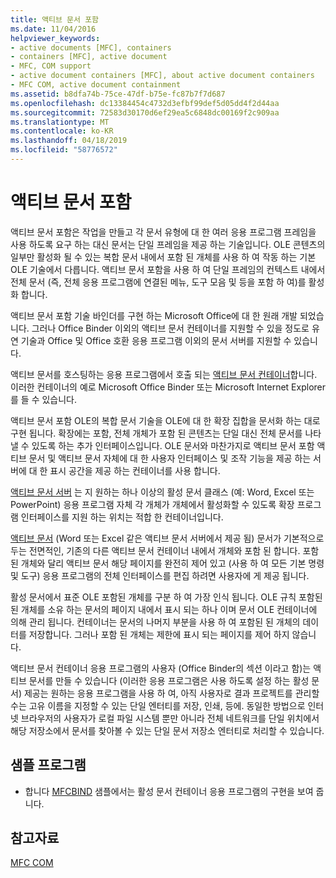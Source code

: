 ```yaml
---
title: 액티브 문서 포함
ms.date: 11/04/2016
helpviewer_keywords:
- active documents [MFC], containers
- containers [MFC], active document
- MFC, COM support
- active document containers [MFC], about active document containers
- MFC COM, active document containment
ms.assetid: b8dfa74b-75ce-47df-b75e-fc87b7f7d687
ms.openlocfilehash: dc13384454c4732d3efbf99def5d05dd4f2d44aa
ms.sourcegitcommit: 72583d30170d6ef29ea5c6848dc00169f2c909aa
ms.translationtype: MT
ms.contentlocale: ko-KR
ms.lasthandoff: 04/18/2019
ms.locfileid: "58776572"
---
```

# <a name="active-document-containment"></a>액티브 문서 포함

액티브 문서 포함은 작업을 만들고 각 문서 유형에 대 한 여러 응용 프로그램 프레임을 사용 하도록 요구 하는 대신 문서는 단일 프레임을 제공 하는 기술입니다. OLE 콘텐츠의 일부만 활성화 될 수 있는 복합 문서 내에서 포함 된 개체를 사용 하 여 작동 하는 기본 OLE 기술에서 다릅니다. 액티브 문서 포함을 사용 하 여 단일 프레임의 컨텍스트 내에서 전체 문서 (즉, 전체 응용 프로그램에 연결된 메뉴, 도구 모음 및 등을 포함 하 여)를 활성화 합니다.

액티브 문서 포함 기술 바인더를 구현 하는 Microsoft Office에 대 한 원래 개발 되었습니다. 그러나 Office Binder 이외의 액티브 문서 컨테이너를 지원할 수 있을 정도로 유연 기술과 Office 및 Office 호환 응용 프로그램 이외의 문서 서버를 지원할 수 있습니다.

액티브 문서를 호스팅하는 응용 프로그램에서 호출 되는 [액티브 문서 컨테이너](../mfc/active-document-containers.md)합니다. 이러한 컨테이너의 예로 Microsoft Office Binder 또는 Microsoft Internet Explorer를 들 수 있습니다.

액티브 문서 포함 OLE의 복합 문서 기술을 OLE에 대 한 확장 집합을 문서화 하는 대로 구현 됩니다. 확장에는 포함, 전체 개체가 포함 된 콘텐츠는 단일 대신 전체 문서를 나타낼 수 있도록 하는 추가 인터페이스입니다. OLE 문서와 마찬가지로 액티브 문서 포함 액티브 문서 및 액티브 문서 자체에 대 한 사용자 인터페이스 및 조작 기능을 제공 하는 서버에 대 한 표시 공간을 제공 하는 컨테이너를 사용 합니다.

[액티브 문서 서버](../mfc/active-document-servers.md) 는 지 원하는 하나 이상의 활성 문서 클래스 (예: Word, Excel 또는 PowerPoint) 응용 프로그램 자체 각 개체가 개체에서 활성화할 수 있도록 확장 프로그램 인터페이스를 지원 하는 위치는 적합 한 컨테이너입니다.

[액티브 문서](../mfc/active-documents.md) (Word 또는 Excel 같은 액티브 문서 서버에서 제공 됨) 문서가 기본적으로 두는 전면적인, 기존의 다른 액티브 문서 컨테이너 내에서 개체와 포함 된 합니다. 포함 된 개체와 달리 액티브 문서 해당 페이지를 완전히 제어 있고 (사용 하 여 모든 기본 명령 및 도구) 응용 프로그램의 전체 인터페이스를 편집 하려면 사용자에 게 제공 됩니다.

활성 문서에서 표준 OLE 포함된 개체를 구분 하 여 가장 인식 됩니다. OLE 규칙 포함된 된 개체를 소유 하는 문서의 페이지 내에서 표시 되는 하나 이며 문서 OLE 컨테이너에 의해 관리 됩니다. 컨테이너는 문서의 나머지 부분을 사용 하 여 포함된 된 개체의 데이터를 저장합니다. 그러나 포함 된 개체는 제한에 표시 되는 페이지를 제어 하지 않습니다.

액티브 문서 컨테이너 응용 프로그램의 사용자 (Office Binder의 섹션 이라고 함)는 액티브 문서를 만들 수 있습니다 (이러한 응용 프로그램은 사용 하도록 설정 하는 활성 문서) 제공는 원하는 응용 프로그램을 사용 하 여, 아직 사용자로 결과 프로젝트를 관리할 수는 고유 이름을 지정할 수 있는 단일 엔터티를 저장, 인쇄, 등에. 동일한 방법으로 인터넷 브라우저의 사용자가 로컬 파일 시스템 뿐만 아니라 전체 네트워크를 단일 위치에서 해당 저장소에서 문서를 찾아볼 수 있는 단일 문서 저장소 엔터티로 처리할 수 있습니다.

## <a name="sample-programs"></a>샘플 프로그램

- 합니다 [MFCBIND](../overview/visual-cpp-samples.md) 샘플에서는 활성 문서 컨테이너 응용 프로그램의 구현을 보여 줍니다.

## <a name="see-also"></a>참고자료

[MFC COM](../mfc/mfc-com.md)
